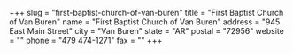+++
slug = "first-baptist-church-of-van-buren"
title = "First Baptist Church of Van Buren"
name = "First Baptist Church of Van Buren"
address = "945 East Main Street"
city = "Van Buren"
state = "AR"
postal = "72956"
website = ""
phone = "479 474-1271"
fax = ""
+++
